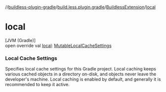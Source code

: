 //[buildless-plugin-gradle](../../../index.md)/[build.less.plugin.gradle](../index.md)/[BuildlessExtension](index.md)/[local](local.md)

# local

[JVM (Gradle)]\
open override val [local](local.md): [MutableLocalCacheSettings](../-mutable-local-cache-settings/index.md)

###  Local Cache Settings

Specifies local cache settings for this Gradle project. Local caching keeps various cached objects in a directory on-disk, and objects never leave the developer's machine. Local caching is enabled by default, and generally it is recommended to keep it active.
